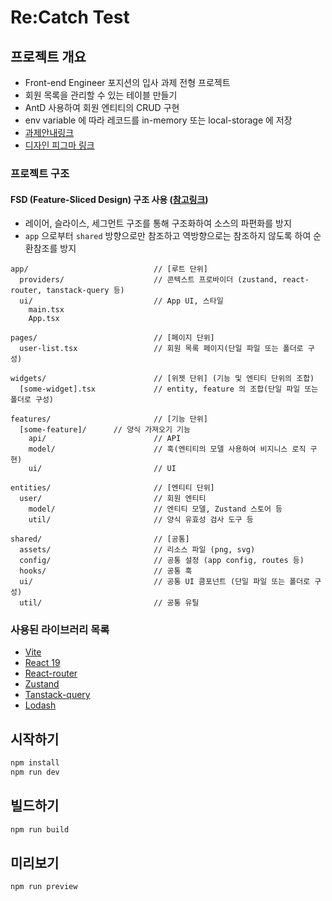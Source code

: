 # Re:Catch Test

## 프로젝트 개요

- Front-end Engineer 포지션의 입사 과제 전형 프로젝트
- 회원 목록을 관리할 수 있는 테이블 만들기
- AntD 사용하여 회원 엔티티의 CRUD 구현
- env variable 에 따라 레코드를 in-memory 또는 local-storage 에 저장
- [과제안내링크](https://businesscanvas.notion.site/1158a6dbf83980488d96cbfcd9bc3426)
- [디자인 피그마 링크](https://www.figma.com/design/dxmIaXbozcjrztnYsOOb8D/개발-과제?node-id=1-38232&t=vJhru0a6IFQ4sdoz-0)

### 프로젝트 구조

#### FSD (Feature-Sliced Design) 구조 사용 ([참고링크](https://wonderfulwonder.tistory.com/110))

- 레이어, 슬라이스, 세그먼트 구조를 통해 구조화하여 소스의 파편화를 방지
- `app` 으로부터 `shared` 방향으로만 참조하고 역방향으로는 참조하지 않도록 하여 순환참조를 방지

```text
app/                            // [루트 단위]
  providers/                    // 콘텍스트 프로바이더 (zustand, react-router, tanstack-query 등)
  ui/                           // App UI, 스타일
    main.tsx
    App.tsx

pages/                          // [페이지 단위]
  user-list.tsx                 // 회원 목록 페이지(단일 파일 또는 폴더로 구성)

widgets/                        // [위젯 단위] (기능 및 엔티티 단위의 조합)
  [some-widget].tsx             // entity, feature 의 조합(단일 파일 또는 폴더로 구성)

features/                       // [기능 단위]
  [some-feature]/      // 양식 가져오기 기능
    api/                        // API
    model/                      // 훅(엔티티의 모델 사용하여 비지니스 로직 구현)
    ui/                         // UI

entities/                       // [엔티티 단위]
  user/                         // 회원 엔티티
    model/                      // 엔티티 모델, Zustand 스토어 등
    util/                       // 양식 유효성 검사 도구 등

shared/                         // [공통]
  assets/                       // 리소스 파일 (png, svg)
  config/                       // 공통 설정 (app config, routes 등)
  hooks/                        // 공통 훅
  ui/                           // 공통 UI 콤포넌트 (단일 파일 또는 폴더로 구성)
  util/                         // 공통 유틸
```

### 사용된 라이브러리 목록

- [Vite](https://ko.vite.dev/guide/)
- [React 19](https://react.dev/blog/2023/03/16/introducing-react-dev)
- [React-router](https://reactrouter.com/6.28.0/start/overview)
- [Zustand](https://zustand.docs.pmnd.rs)
- [Tanstack-query](https://tanstack.com/query/latest)
- [Lodash](https://lodash.com)

## 시작하기

```sh
npm install
npm run dev
```

## 빌드하기

```sh
npm run build
```

## 미리보기

```sh
npm run preview
```
